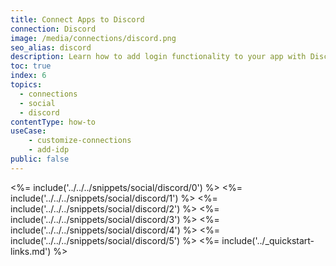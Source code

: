 ```yaml
---
title: Connect Apps to Discord
connection: Discord
image: /media/connections/discord.png
seo_alias: discord
description: Learn how to add login functionality to your app with Discord. You will need to obtain a Client ID and Client Secret for Discord.
toc: true
index: 6
topics:
  - connections
  - social
  - discord
contentType: how-to
useCase:
    - customize-connections
    - add-idp
public: false
---
```

<%= include('../../../snippets/social/discord/0') %> 
<%= include('../../../snippets/social/discord/1') %> 
<%= include('../../../snippets/social/discord/2') %> 
<%= include('../../../snippets/social/discord/3') %> 
<%= include('../../../snippets/social/discord/4') %> 
<%= include('../../../snippets/social/discord/5') %> 
<%= include('../_quickstart-links.md') %>
